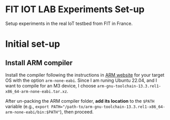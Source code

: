 # FIT IOT LAB Experiments Set-up
Setup experiments in the real IoT testbed from FIT in France. 

# Initial set-up

## Install ARM compiler

Install the compiler following the instructions in [ARM website]() for your target OS with the option `arm-none-eabi`. 
Since I am runing Ubuntu 22.04, and I want to compile for an M3 device, I choose `arm-gnu-toolchain-13.3.rel1-x86_64-arm-none-eabi.tar.xz`.


After un-packing the ARM compiler folder, **add its location** to the `$PATH` variable (e.g., `export PATH="/path-to/arm-gnu-toolchain-13.3.rel1-x86_64-arm-none-eabi/bin:$PATH"`), then proceed.



